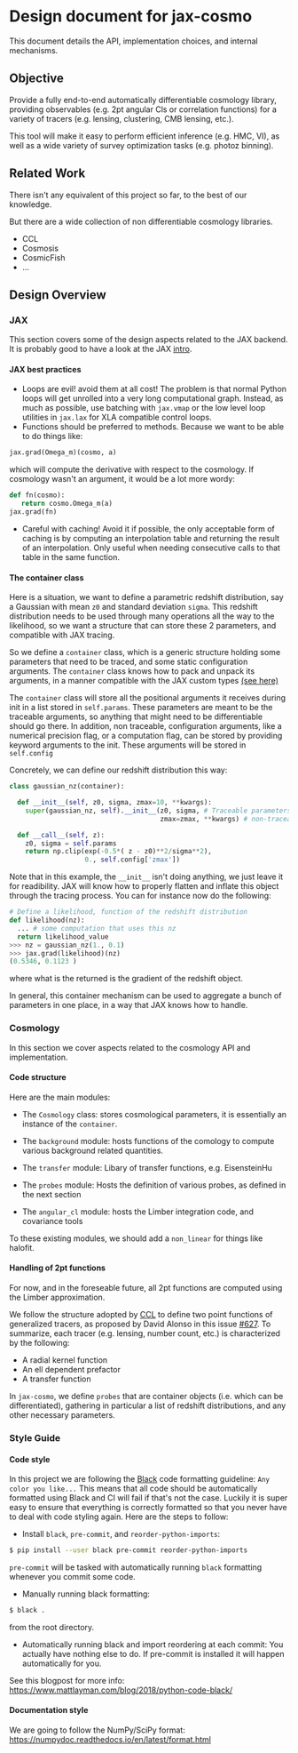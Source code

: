 # Design document for jax-cosmo

This document details the API, implementation choices, and internal mechanisms.

## Objective

Provide a fully end-to-end automatically differentiable cosmology library,
providing observables (e.g. 2pt angular Cls or correlation functions) for a
variety of tracers (e.g. lensing, clustering, CMB lensing, etc.).

This tool will make it easy to perform efficient inference (e.g. HMC, VI), as well as a wide variety of survey optimization tasks (e.g. photoz binning).

## Related Work

There isn't any equivalent of this project so far, to the best of our
knowledge.

But there are a wide collection of non differentiable cosmology libraries.
  - CCL
  - Cosmosis
  - CosmicFish
  - ...

## Design Overview

### JAX

This section covers some of the design aspects related to the JAX backend. It is
probably good to have a look at the JAX [intro](https://jax.readthedocs.io/en/latest/notebooks/quickstart.html).

#### JAX best practices

 - Loops are evil! avoid them at all cost! The problem is that normal Python
 loops will get unrolled into a very long computational graph. Instead, as
 much as possible, use batching with `jax.vmap` or the low level loop utilities
 in `jax.lax` for XLA compatible control loops.
 - Functions should be preferred to methods. Because we want to be able to do
 things like:
 ```python
 jax.grad(Omega_m)(cosmo, a)
 ```
 which will compute the derivative with respect to the cosmology. If cosmology
 wasn't an argument, it would be a lot more wordy:
 ```python
 def fn(cosmo):
    return cosmo.Omega_m(a)
 jax.grad(fn)
 ```
 - Careful with caching! Avoid it if possible, the only acceptable form of
 caching is by computing an interpolation table and returning the result of an
 interpolation. Only useful when needing consecutive calls to that table in the
 same function.

#### The container class

Here is a situation, we want to define a parametric redshift distribution, say
a Gaussian with mean `z0` and standard deviation `sigma`. This redshift distribution
needs to be used through many operations all the  way to the likelihood, so
we want a structure that can store these 2 parameters, and compatible with JAX
tracing.

So we define a `container` class, which is a generic structure holding some
parameters that need to be traced, and some static configuration arguments. The
`container` class knows how to pack and unpack its arguments, in a manner compatible
with the JAX custom types [(see here)](https://jax.readthedocs.io/en/latest/notebooks/JAX_pytrees.html)

The `container` class will store all the positional arguments it receives during
init in a list stored in `self.params`. These parameters are meant to be the
traceable arguments, so anything that might need to be differentiable should go
there. In addition, non traceable, configuration arguments, like a numerical precision
flag, or a computation flag, can be stored by providing keyword arguments to the
init. These arguments will be stored in `self.config`

Concretely, we can define our redshift distribution this way:
```python
class gaussian_nz(container):

  def __init__(self, z0, sigma, zmax=10, **kwargs):
    super(gaussian_nz, self).__init__(z0, sigma, # Traceable parameters
                                      zmax=zmax, **kwargs) # non-traceable configuration

  def __call__(self, z):
    z0, sigma = self.params
    return np.clip(exp(-0.5*( z - z0)**2/sigma**2),
                   0., self.config['zmax'])
```
Note that in this example, the `__init__` isn't doing anything, we just leave it
for readibility. JAX will know how to properly flatten and inflate this object
through the tracing process. You can for instance now do the following:
```python
# Define a likelihood, function of the redshift distribution
def likelihood(nz):
  ... # some computation that uses this nz
  return likelihood_value
>>> nz = gaussian_nz(1., 0.1)
>>> jax.grad(likelihood)(nz)
(0.5346, 0.1123 )
```
where what is the returned is the gradient of the redshift object.

In general, this container mechanism can be used to aggregate a bunch of
parameters in one place, in a way that JAX knows how to handle.

### Cosmology

In this section we cover aspects related to the cosmology API and implementation.

#### Code structure

Here are the main modules:

  - The `Cosmology` class: stores cosmological parameters, it is essentially an
  instance of the `container`.

  - The `background` module: hosts functions of the comology to compute various
  background related quantities.

  - The `transfer` module: Libary of transfer functions, e.g. EisensteinHu

  - The `probes` module: Hosts the definition of various probes, as defined in the next section

  - The `angular_cl` module: hosts the Limber integration code, and covariance tools

To these existing modules, we should add a `non_linear` for things like halofit.

#### Handling of 2pt functions

For now, and in the foreseable future, all 2pt functions are computed using the
Limber approximation.

We follow the structure adopted by [CCL](https://github.com/LSSTDESC/CCL) to define two point functions of generalized tracers, as proposed by David Alonso in this issue [#627](https://github.com/LSSTDESC/CCL/issues/627). To summarize, each
tracer (e.g. lensing, number count, etc.) is characterized by the following:
  - A radial kernel function
  - An ell dependent prefactor
  - A transfer function

In `jax-cosmo`, we define `probes` that are container
objects (i.e. which can be differentiated), gathering in particular a list of
redshift distributions, and any other necessary parameters.

### Style Guide

#### Code style

In this project we are following the [Black](https://github.com/psf/black) code formatting guideline:
`Any color you like...`
This means that all code should be automatically formatted using Black and CI will fail if that's not the case. Luckily it is super easy to ensure that everything is correctly formatted so that you never have to deal
with code styling again. Here are the steps to follow:

- Install `black`, `pre-commit`, and `reorder-python-imports`:
```bash
$ pip install --user black pre-commit reorder-python-imports
```
`pre-commit` will be tasked with automatically running `black` formatting
whenever you commit some code.

- Manually running black formatting:
```bash
$ black .
```
from the root directory.

- Automatically running black and import reordering at each commit: You actually have nothing
else to do. If pre-commit is installed it will happen automatically for
you.

See this blogpost for more info: https://www.mattlayman.com/blog/2018/python-code-black/



#### Documentation style

We are going to follow the NumPy/SciPy format: https://numpydoc.readthedocs.io/en/latest/format.html
